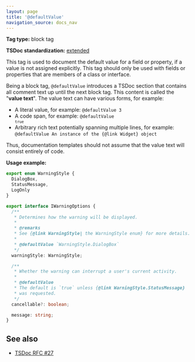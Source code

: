 ```yaml
---
layout: page
title: '@defaultValue'
navigation_source: docs_nav
---
```


**Tag type:** block tag

**TSDoc standardization:** [extended](
https://github.com/Microsoft/tsdoc/blob/master/tsdoc/src/details/Standardization.ts)

This tag is used to document the default value for a field or property, if a value is not assigned explicitly.
This tag should only be used with fields or properties that are members of a class or interface.

Being a block tag, `@defaultValue` introduces a TSDoc section that contains all comment text up until the
next block tag.  This content is called the "**value text**".  The value text can have various forms, for example:

- A literal value, for example: `@defaultValue 3`
- A code span, for example: <code>@defaultValue `true`</code>
- Arbitrary rich text potentially spanning multiple lines,
  for example: <br/> `@defaultValue An instance of the {@link Widget} object`

Thus, documentation templates should not assume that the value text will consist entirely of code.

**Usage example:**

```ts
export enum WarningStyle {
  DialogBox,
  StatusMessage,
  LogOnly
}

export interface IWarningOptions {
  /**
   * Determines how the warning will be displayed.
   *
   * @remarks
   * See {@link WarningStyle| the WarningStyle enum} for more details.
   *
   * @defaultValue `WarningStyle.DialogBox`
   */
  warningStyle: WarningStyle;

  /**
   * Whether the warning can interrupt a user's current activity.
   *
   * @defaultValue
   * The default is `true` unless {@link WarningStyle.StatusMessage}
   * was requested.
   */
  cancellable?: boolean;

  message: string;
}
```

## See also

- [TSDoc RFC #27](https://github.com/Microsoft/tsdoc/issues/27)
